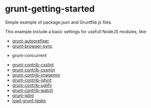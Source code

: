# grunt-getting-started
Simple example of package.json and Gruntfile.js files.

This example include a basic settings for usefull NodeJS modules, like:

* [grunt-autoprefixer](https://github.com/nDmitry/grunt-autoprefixer)
* [grunt-browser-sync](https://github.com/BrowserSync/grunt-browser-sync)
- grunt-concurrent
* [grunt-contrib-csslint](https://github.com/gruntjs/grunt-contrib-csslint)
* [grunt-contrib-cssmin](https://github.com/gruntjs/grunt-contrib-cssmin)
* [grunt-contrib-imagemin](https://github.com/gruntjs/grunt-contrib-imagemin)
* [grunt-contrib-jshint](https://github.com/gruntjs/grunt-contrib-jshint)
* [grunt-contrib-uglify](https://github.com/gruntjs/grunt-contrib-uglify)
* [grunt-contrib-watch](https://github.com/gruntjs/grunt-contrib-watch)
* [grunt-jslint](https://github.com/stephenmathieson/grunt-jslint)
* [load-grunt-tasks](https://github.com/sindresorhus/load-grunt-tasks)